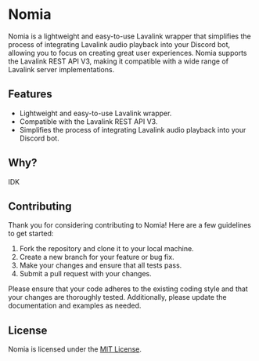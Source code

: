 # Nomia

Nomia is a lightweight and easy-to-use Lavalink wrapper that simplifies the process of integrating Lavalink audio playback into your Discord bot, allowing you to focus on creating great user experiences. Nomia supports the Lavalink REST API V3, making it compatible with a wide range of Lavalink server implementations.

## Features

- Lightweight and easy-to-use Lavalink wrapper.
- Compatible with the Lavalink REST API V3.
- Simplifies the process of integrating Lavalink audio playback into your Discord bot.

## Why? 
IDK

## Contributing

Thank you for considering contributing to Nomia! Here are a few guidelines to get started:

1. Fork the repository and clone it to your local machine.
2. Create a new branch for your feature or bug fix.
3. Make your changes and ensure that all tests pass.
4. Submit a pull request with your changes.

Please ensure that your code adheres to the existing coding style and that your changes are thoroughly tested. Additionally, please update the documentation and examples as needed.

## License

Nomia is licensed under the [MIT License](https://github.com/DHCPCD9/Nomia/blob/main/LICENSE).
